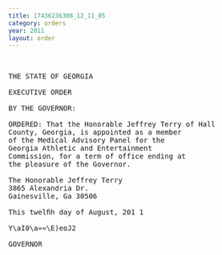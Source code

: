 ```yaml
---
title: 17436236308_12_11_05
category: orders
year: 2011
layout: order
---
```


<pre> 

THE STATE OF GEORGIA

EXECUTIVE ORDER

BY THE GOVERNOR:

ORDERED: That the Honorable Jeffrey Terry of Hall
County, Georgia, is appointed as a member
of the Medical Advisory Panel for the
Georgia Athletic and Entertainment
Commission, for a term of office ending at
the pleasure of the Governor.

The Honorable Jeffrey Terry
3865 Alexandria Dr.
Gainesville, Ga 30506

This twelﬁh day of August, 201 1

Y\aI0\a»«\E)eoJ2

GOVERNOR

</pre>
